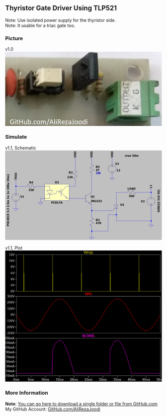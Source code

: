 ## Thyristor Gate Driver Using TLP521
Note: Use isolated power supply for the thyristor side.  
Note: It usable for a triac gate too.

### Picture
v1.0  
![](Pictures/v1.0.jpg)

### Simulate
v1.1, Schematic  
![](Simulate/v1.1_Schematic.png)

v1.1, Plot  
![](Simulate/v1.1_Plot.png)

### More Information
**Note**: [You can go here to download a single folder or file from GitHub.com](https://minhaskamal.github.io/DownGit/#/home)  
My GitHub Account: [GitHub.com/AliRezaJoodi](https://github.com/AliRezaJoodi)  